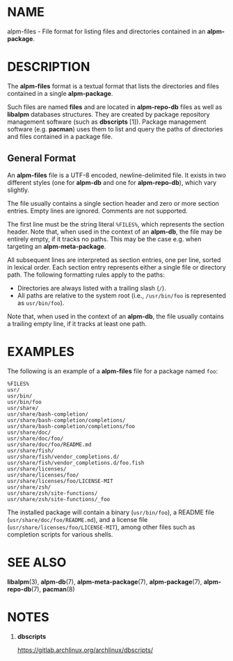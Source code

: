 # NAME

alpm-files - File format for listing files and directories contained in an **alpm-package**.

# DESCRIPTION

The **alpm-files** format is a textual format that lists the directories and files contained in a single **alpm-package**.

Such files are named **files** and are located in **alpm-repo-db** files as well as **libalpm** databases structures.
They are created by package repository management software (such as **dbscripts** [1]).
Package management software (e.g. **pacman**) uses them to list and query the paths of directories and files contained in a package file.

## General Format

An **alpm-files** file is a UTF-8 encoded, newline-delimited file.
It exists in two different styles (one for **alpm-db** and one for **alpm-repo-db**), which vary slightly.

The file usually contains a single section header and zero or more section entries.
Empty lines are ignored.
Comments are not supported.

The first line must be the string literal `%FILES%`, which represents the section header.
Note that, when used in the context of an **alpm-db**, the file may be entirely empty, if it tracks no paths.
This may be the case e.g. when targeting an **alpm-meta-package**.

All subsequent lines are interpreted as section entries, one per line, sorted in lexical order.
Each section entry represents either a single file or directory path.
The following formatting rules apply to the paths:

- Directories are always listed with a trailing slash (`/`).
- All paths are relative to the system root (i.e., `/usr/bin/foo` is represented as `usr/bin/foo`).

Note that, when used in the context of an **alpm-db**, the file usually contains a trailing empty line, if it tracks at least one path.

# EXAMPLES

The following is an example of a **alpm-files** file for a package named `foo`:

```text
%FILES%
usr/
usr/bin/
usr/bin/foo
usr/share/
usr/share/bash-completion/
usr/share/bash-completion/completions/
usr/share/bash-completion/completions/foo
usr/share/doc/
usr/share/doc/foo/
usr/share/doc/foo/README.md
usr/share/fish/
usr/share/fish/vendor_completions.d/
usr/share/fish/vendor_completions.d/foo.fish
usr/share/licenses/
usr/share/licenses/foo/
usr/share/licenses/foo/LICENSE-MIT
usr/share/zsh/
usr/share/zsh/site-functions/
usr/share/zsh/site-functions/_foo
```

The installed package will contain a binary (`usr/bin/foo`), a README file (`usr/share/doc/foo/README.md`), and a license file (`usr/share/licenses/foo/LICENSE-MIT`), among other files such as completion scripts for various shells.

# SEE ALSO

**libalpm**(3), **alpm-db**(7), **alpm-meta-package**(7), **alpm-package**(7), **alpm-repo-db**(7), **pacman**(8)

# NOTES

1. **dbscripts**

   <https://gitlab.archlinux.org/archlinux/dbscripts/>
